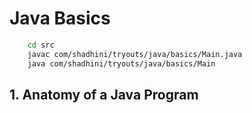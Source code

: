 # Java Basics

```bash
    cd src
    javac com/shadhini/tryouts/java/basics/Main.java
    java com/shadhini/tryouts/java/basics/Main
```

## 1. Anatomy of a Java Program
